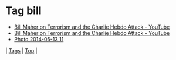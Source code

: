 <!--
title: Tag bill
date: 2020-06-28T15:26:58.412Z
tags:
-->
# Tag bill

 * [Bill Maher on Terrorism and the Charlie Hebdo Attack - YouTube](107542492389.md)
 * [Bill Maher on Terrorism and the Charlie Hebdo Attack - YouTube](107643845764.md)
 * [Photo 2014-05-13 11](85614065205.md)

| [Tags](tags.md) | [Top](index.md) |

